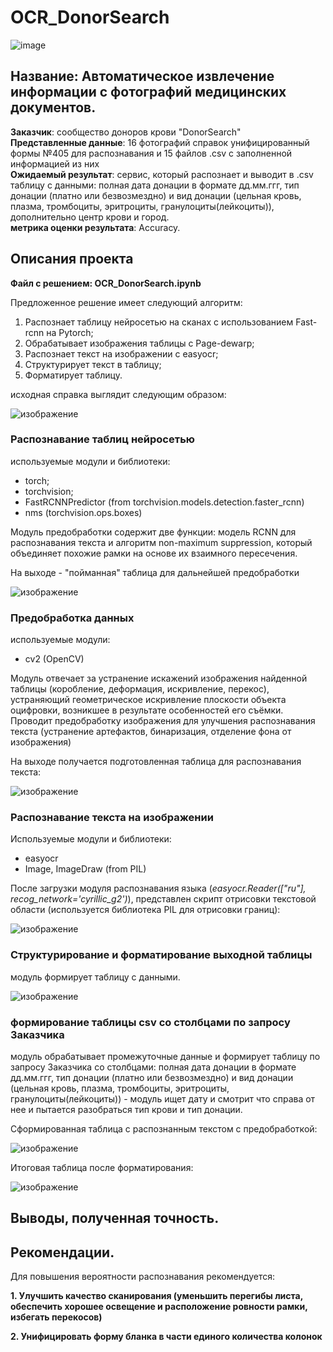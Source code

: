 # OCR_DonorSearch
![image](https://github.com/Eugene-Glukhov/OCR_DonorSearch/assets/117063726/730f15f8-6464-4c6c-a4da-e56a1c89a359)

## Название: Автоматическое извлечение информации с фотографий медицинских документов.  
**Заказчик**: сообщество доноров крови "DonorSearch"  
**Представленные данные**: 16 фотографий справок унифицированный формы №405 для распознавания и 15 файлов .csv с заполненной информацией из них  
**Ожидаемый результат**: сервис, который распознает и выводит в .csv таблицу с данными: полная дата донации в формате дд.мм.ггг, тип донации (платно или безвозмездно) и вид донации (цельная кровь, плазма, тромбоциты, эритроциты, гранулоциты(лейкоциты)), дополнительно центр крови и город.  
**метрика оценки результата**: Accuracy.
## Описания проекта

**Файл с решением: OCR_DonorSearch.ipynb**

Предложенное решение имеет следующий алгоритм:  
1. Распознает таблицу нейросетью на сканах с использованием Fast-rcnn  на Pytorch;
2. Обрабатывает изображения таблицы с Page-dewarp;
3. Распознает текст на изображении c easyocr;  
4. Структурирует текст в таблицу;
5. Форматирует таблицу.

исходная справка выглядит следующим образом:

![изображение](https://github.com/Eugene-Glukhov/OCR_DonorSearch/assets/137832933/53652ab7-d1f3-4e8b-906c-5781b133fab6)

### Распознавание таблиц нейросетью

используемые модули и библиотеки:  
- torch;
- torchvision;
- FastRCNNPredictor (from torchvision.models.detection.faster_rcnn)
- nms (torchvision.ops.boxes)

Модуль предобработки содержит две функции: модель RCNN для распознавания текста и алгоритм non-maximum suppression, который объединяет похожие рамки на основе их взаимного пересечения.

На выходе - "пойманная" таблица для дальнейшей предобработки

![изображение](https://github.com/Eugene-Glukhov/OCR_DonorSearch/assets/137832933/5e135eb7-a5bc-4121-9124-6315206e7242)

### Предобработка данных

используемые модули:  
- cv2 (OpenCV)

Модуль отвечает за устранение искажений изображения найденной таблицы (коробление, деформация, искривление, перекос), устраняющий геометрическое искривление плоскости объекта оцифровки, возникшее в результате особенностей его съёмки. Проводит предобработку изображения для улучшения распознавания текста (устранение артефактов, бинаризация, отделение фона от изображения)

На выходе получается подготовленная таблица для распознавания текста:  

![изображение](https://github.com/Eugene-Glukhov/OCR_DonorSearch/assets/137832933/7af46316-a932-4ac5-b1a6-a0596b3b4b7f)

### Распознавание текста на изображении

Используемые модули и библиотеки:  
- easyocr
- Image, ImageDraw (from PIL)

После загрузки модуля распознавания языка (*easyocr.Reader(["ru"], recog_network='cyrillic_g2')*), представлен скрипт отрисовки текстовой области (используется библиотека PIL для отрисовки границ):

![изображение](https://github.com/Eugene-Glukhov/OCR_DonorSearch/assets/137832933/c7b5575e-7eea-423e-8e6e-35b51f6d8014)

### Структурирование и форматирование выходной таблицы

модуль формирует таблицу с данными.

![изображение](https://github.com/Eugene-Glukhov/OCR_DonorSearch/assets/137832933/5977750c-ab6e-4ea9-b827-29ce60ea01fd)

### формирование таблицы csv со столбцами по запросу Заказчика

модуль обрабатывает промежуточные данные и формирует таблицу по запросу Заказчика со столбцами: полная дата донации в формате дд.мм.ггг, тип донации (платно или безвозмездно) и вид донации (цельная кровь, плазма, тромбоциты, эритроциты, гранулоциты(лейкоциты)) - модуль ищет дату и смотрит что справа от нее и пытается разобраться тип крови и тип донации.

Сформированная таблица с распознанным текстом с предобработкой:

![изображение](https://github.com/Eugene-Glukhov/OCR_DonorSearch/assets/137832933/af73cc47-742b-4e27-aee6-401aaf7d2974)

Итоговая таблица после форматирования:

![изображение](https://github.com/Eugene-Glukhov/OCR_DonorSearch/assets/137832933/5a1b7b78-f03a-4e29-b6e8-6f5abb17898a)


## Выводы, полученная точность.

## Рекомендации.

Для повышения вероятности распознавания рекомендуется:  

**1. Улучшить качество сканирования (уменьшить перегибы листа, обеспечить хорошее освещение и расположение ровности рамки, избегать перекосов)**

**2. Унифицировать форму бланка в части единого количества колонок**
